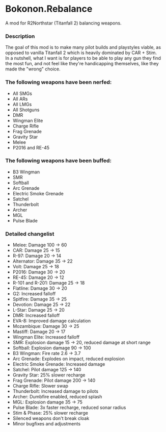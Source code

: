 # Bokonon.Rebalance
A mod for R2Northstar (Titanfall 2) balancing weapons.

### Description
The goal of this mod is to make many pilot builds and playstyles viable, as opposed to vanilla Titanfall 2 which is heavily dominated by CAR + Stim.<br>
In a nutshell, what I want is for players to be able to play any gun they find the most fun, and not feel like they're handicapping themselves, like they made the "wrong" choice.

### The following weapons have been nerfed:

- All SMGs<br>
- All ARs<br>
- All LMGs<br>
- All Shotguns<br>
- DMR<br>
- Wingman Elite<br>
- Charge Rifle<br>
- Frag Grenade<br>
- Gravity Star<br>
- Melee<br>
- P2016 and RE-45<br>

### The following weapons have been buffed:
- B3 Wingman<br>
- SMR<br>
- Softball<br>
- Arc Grenade<br>
- Electric Smoke Grenade<br>
- Satchel<br>
- Thunderbolt<br>
- Archer<br>
- MGL<br>
- Pulse Blade<br>

### Detailed changelist

- Melee: Damage 100 -> 60
- CAR: Damage 25 -> 15
- R-97: Damage 20 -> 14
- Alternator: Damage 35 -> 22
- Volt: Damage 25 -> 18
- P2016: Damage 30 -> 20
- RE-45: Damage 20 -> 12
- R-101 and R-201: Damage 25 -> 18
- Flatline: Damage 30 -> 20
- G2: Increased falloff
- Spitfire: Damage 35 -> 25
- Devotion: Damage 25 -> 22
- L-Star: Damage 25 -> 20
- DMR: Increased falloff
- EVA-8: Improved damage calculation
- Mozambique: Damage 30 -> 25
- Mastiff: Damage 20 -> 17
- Wingman Elite: Increased falloff
- SMR: Explosion damage 15 -> 20, reduced damage at short range
- Softball: Explosion damage 90 -> 100
- B3 Wingman: Fire rate 2.6 -> 3.7
- Arc Grenade: Explodes on impact, reduced explosion
- Electric Smoke Grenade: Increased damage
- Satchel: Pilot damage 125 -> 140
- Gravity Star: 25% slower recharge
- Frag Grenade: Pilot damage 200 -> 140
- Charge Rifle: Slower swap
- Thunderbolt: Increased damage to pilots
- Archer: Dumbfire enabled, reduced splash
- MGL: Explosion damage 35 -> 75
- Pulse Blade: 3x faster recharge, reduced sonar radius
- Stim & Phase: 25% slower recharge
- Silenced weapons don't break cloak
- Minor bugfixes and adjustments
